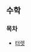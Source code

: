 ## 수학

### 목차

* [터렛](https://github.com/gerherh/Algorithm/tree/main/%EB%B0%B1%EC%A4%80/%EC%88%98%ED%95%99/%ED%84%B0%EB%A0%9B)

